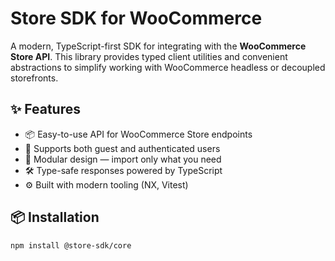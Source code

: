 # Store SDK for WooCommerce

A modern, TypeScript-first SDK for integrating with the **WooCommerce Store API**.
This library provides typed client utilities and convenient abstractions to simplify working with WooCommerce headless or decoupled storefronts.

## ✨ Features

- 📦 Easy-to-use API for WooCommerce Store endpoints
- 🔐 Supports both guest and authenticated users
- 🧩 Modular design — import only what you need
- 🛠️ Type-safe responses powered by TypeScript
- ⚙️ Built with modern tooling (NX, Vitest)

## 📦 Installation

```bash
npm install @store-sdk/core
```
